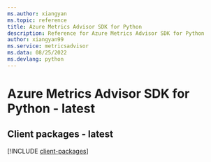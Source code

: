 ```yaml
---
ms.author: xiangyan
ms.topic: reference
title: Azure Metrics Advisor SDK for Python
description: Reference for Azure Metrics Advisor SDK for Python
author: xiangyan99
ms.service: metricsadvisor
ms.data: 08/25/2022
ms.devlang: python
---
```

# Azure Metrics Advisor SDK for Python - latest

## Client packages - latest
[!INCLUDE [client-packages](metrics-advisor-client-index.md)]